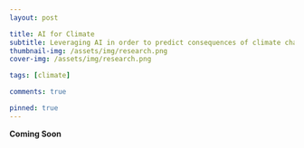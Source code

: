 ```yaml
---
layout: post

title: AI for Climate
subtitle: Leveraging AI in order to predict consequences of climate change
thumbnail-img: /assets/img/research.png
cover-img: /assets/img/research.png

tags: [climate]

comments: true

pinned: true
---
```


**Coming Soon**
